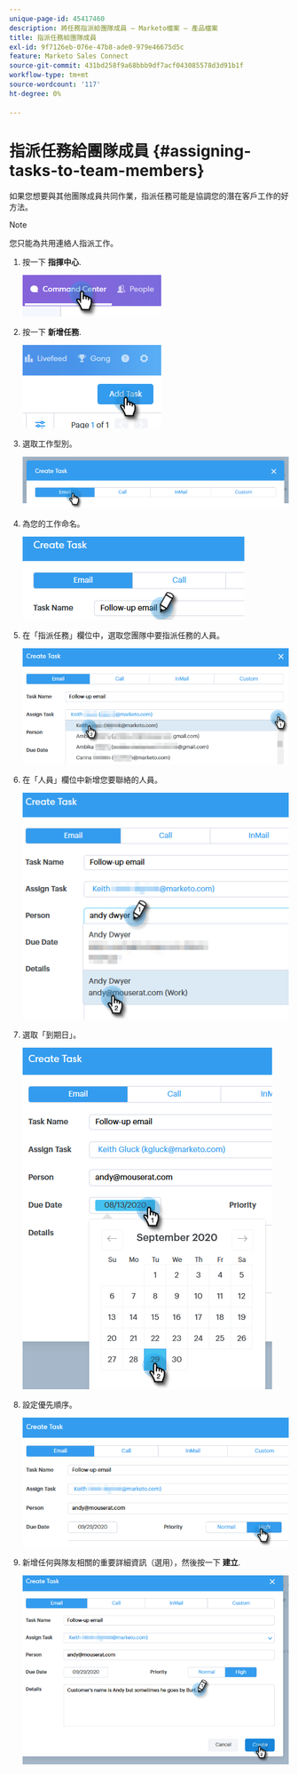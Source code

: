 ```yaml
---
unique-page-id: 45417460
description: 將任務指派給團隊成員 — Marketo檔案 — 產品檔案
title: 指派任務給團隊成員
exl-id: 9f7126eb-076e-47b8-ade0-979e46675d5c
feature: Marketo Sales Connect
source-git-commit: 431bd258f9a68bbb9df7acf043085578d3d91b1f
workflow-type: tm+mt
source-wordcount: '117'
ht-degree: 0%

---
```


# 指派任務給團隊成員 {#assigning-tasks-to-team-members}

如果您想要與其他團隊成員共同作業，指派任務可能是協調您的潛在客戶工作的好方法。

>[!NOTE]
>
>您只能為共用連絡人指派工作。

1. 按一下 **指揮中心**.

   ![](assets/one-1.png)

1. 按一下 **新增任務**.

   ![](assets/two-1.png)

1. 選取工作型別。

   ![](assets/three-1.png)

1. 為您的工作命名。

   ![](assets/four-1.png)

1. 在「指派任務」欄位中，選取您團隊中要指派任務的人員。

   ![](assets/five.png)

1. 在「人員」欄位中新增您要聯絡的人員。

   ![](assets/six.png)

1. 選取「到期日」。

   ![](assets/seven.png)

1. 設定優先順序。

   ![](assets/eight.png)

1. 新增任何與隊友相關的重要詳細資訊（選用），然後按一下 **建立**.

   ![](assets/nine.png)
